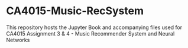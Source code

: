 # CA4015-Music-RecSystem
This repository hosts the Jupyter Book and accompanying files used for CA4015 Assignment 3 &amp; 4 - Music Recommender System and Neural Networks
